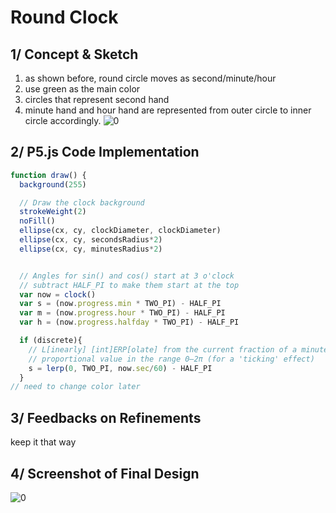 # Round Clock

## 1/ Concept & Sketch

1. as shown before, round circle moves as second/minute/hour
2.  use green as the main color
3.  circles that represent second hand
4.  minute hand and hour hand are represented from outer circle to inner circle accordingly.
![0](https://github.com/tongtongluu/dvia-2019/1.mapping-time/process/1_timeClock1_round.jpg)




## 2/ P5.js Code Implementation

```Javascript
function draw() {
  background(255)

  // Draw the clock background
  strokeWeight(2)
  noFill()
  ellipse(cx, cy, clockDiameter, clockDiameter)
  ellipse(cx, cy, secondsRadius*2)
  ellipse(cx, cy, minutesRadius*2)


  // Angles for sin() and cos() start at 3 o'clock
  // subtract HALF_PI to make them start at the top
  var now = clock()
  var s = (now.progress.min * TWO_PI) - HALF_PI
  var m = (now.progress.hour * TWO_PI) - HALF_PI
  var h = (now.progress.halfday * TWO_PI) - HALF_PI

  if (discrete){
    // L[inearly] [int]ERP[olate] from the current fraction of a minute to a
    // proportional value in the range 0–2π (for a 'ticking' effect)
    s = lerp(0, TWO_PI, now.sec/60) - HALF_PI
  }
// need to change color later

```
## 3/ Feedbacks on Refinements
keep it that way

## 4/ Screenshot of Final Design
![0](https://github.com/tongtongluu/dvia-2019/1.mapping-time/clock-1-radial-seconds-round-circle/show1.png)
